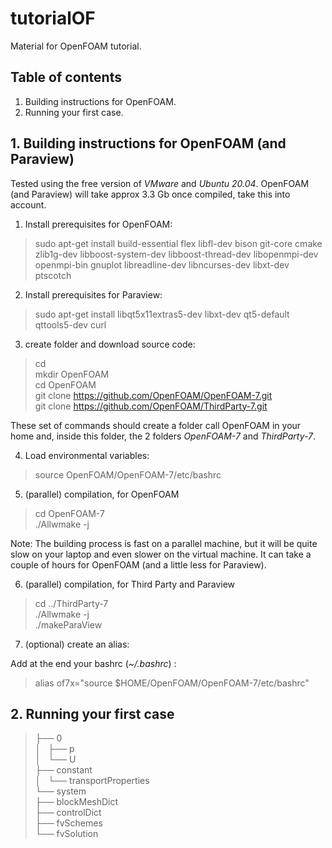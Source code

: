 # tutorialOF
Material for OpenFOAM tutorial. 

## Table of contents

1. Building instructions for OpenFOAM.
2. Running your first case.


## 1. Building instructions for OpenFOAM (and Paraview)

Tested using the free version of *VMware* and *Ubuntu 20.04*. OpenFOAM (and Paraview) will take approx 3.3 Gb once compiled, take this into account. 

1. Install prerequisites for OpenFOAM:

> sudo apt-get install build-essential flex libfl-dev bison git-core cmake zlib1g-dev libboost-system-dev libboost-thread-dev libopenmpi-dev openmpi-bin gnuplot libreadline-dev libncurses-dev libxt-dev ptscotch

2. Install prerequisites for Paraview:

> sudo apt-get install libqt5x11extras5-dev libxt-dev qt5-default qttools5-dev curl

3. create folder and download source code:

> cd  
> mkdir OpenFOAM  
> cd OpenFOAM  
> git clone https://github.com/OpenFOAM/OpenFOAM-7.git  
> git clone https://github.com/OpenFOAM/ThirdParty-7.git  

These set of commands should create a folder call OpenFOAM in your home and, inside this folder, the 2 folders *OpenFOAM-7* and *ThirdParty-7*.

4. Load environmental variables:

> source OpenFOAM/OpenFOAM-7/etc/bashrc  

5. (parallel) compilation, for OpenFOAM

> cd OpenFOAM-7  
> ./Allwmake -j  

Note: The building process is fast on a parallel machine, but it will be quite slow on your laptop and even slower on the virtual machine. It can take a couple of hours for OpenFOAM (and a little less for Paraview).

6. (parallel) compilation, for Third Party and Paraview

> cd ../ThirdParty-7  
> ./Allwmake -j  
> ./makeParaView  

7. (optional) create an alias:

Add at the end your bashrc (*~/.bashrc*) :

> alias of7x="source $HOME/OpenFOAM/OpenFOAM-7/etc/bashrc"

## 2. Running your first case


>├── 0  
>│   ├── p  
>│   └── U  
>├── constant  
>│   └── transportProperties  
>└── system  
>    ├── blockMeshDict  
>    ├── controlDict  
>    ├── fvSchemes  
>    └── fvSolution  
